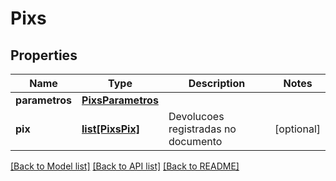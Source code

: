 # Pixs

## Properties

Name | Type | Description | Notes
------------ | ------------- | ------------- | -------------
**parametros** | [**PixsParametros**](PixsParametros.md) |  |
**pix** | [**list[PixsPix]**](PixsPix.md) | Devolucoes registradas no documento | [optional]

[[Back to Model list]](../README.md#documentation-for-models) [[Back to API list]](../README.md#documentation-for-api-endpoints) [[Back to README]](../README.md)
